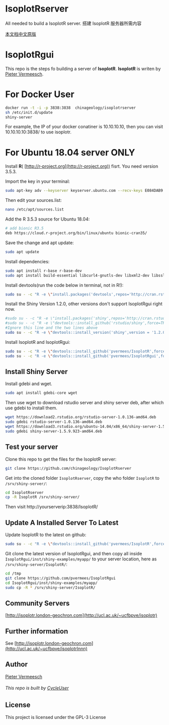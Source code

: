 # IsoplotRserver

All needed to build a IsoplotR server. 搭建 IsoplotR 服务器所需内容

[本文档中文原版](https://github.com/chinageology/IsoplotRserver/blob/master/README_CN.md)

# IsoplotRgui

This repo is the steps fo building a server of **IsoplotR**. **IsoplotR** is writen by [Pieter Vermeesch](http://ucl.ac.uk/~ucfbpve).

# For Docker User

```Bash
docker run -t -i -p 3838:3838  chinageology/isoplotrserver
sh /etc/init.d/update
shiny-server
```

For example, the IP of your docker conatiner is 10.10.10.10, then you can visit 10.10.10.10:3838/ to use isoplotr.

# For Ubuntu 18.04 server ONLY

Install **R**(
[http://r-project.org](http://r-project.org)) fisrt.
You need version 3.5.3.

Import the key in your terminal:

```Bash
sudo apt-key adv --keyserver keyserver.ubuntu.com --recv-keys E084DAB9
```

Then edit your sources.list:

```Bash
nano /etc/apt/sources.list
```

Add the R 3.5.3 source for Ubuntu 18.04:

```Bash
# add bionic R3.5
deb https://cloud.r-project.org/bin/linux/ubuntu bionic-cran35/
```

Save the change and apt update:

```Bash
sudo apt update
```

Install dependencies:

```Bash
sudo apt install r-base r-base-dev
sudo apt install build-essential libcurl4-gnutls-dev libxml2-dev libssl-dev gdebi git
```

Install devtools(run the code below in terminal, not in R!):

```Bash
sudo su - -c "R -e \"install.packages('devtools',repos='http://cran.rstudio.com/')\""
```

Install the Shiny Version 1.2.0, other versions don't support IsoplotRgui right now.

```Bash
#sudo su - -c "R -e \"install.packages('shiny',repos='http://cran.rstudio.com/')\""
#sudo su - -c "R -e \"devtools::install_github('rstudio/shiny',force=TRUE)\""
#Ignore this line and the two lines above
sudo su - -c "R -e \"devtools::install_version('shiny',version = '1.2.0', repos = 'http://cran.rstudio.com/')\""
```

Install IsoplotR and IsoplotRgui:

```Bash
sudo su - -c "R -e \"devtools::install_github('pvermees/IsoplotR',force=TRUE)\""
sudo su - -c "R -e \"devtools::install_github('pvermees/IsoplotRgui',force=TRUE)\""
```

## Install Shiny Server

Install gdebi and wget.

```Bash
sudo apt install gdebi-core wget
```

Then use wget to download rstudio server and shiny server deb, after which use gdebi to install them.

```Bash
wget https://download2.rstudio.org/rstudio-server-1.0.136-amd64.deb
sudo gdebi rstudio-server-1.0.136-amd64.deb
wget https://download3.rstudio.org/ubuntu-14.04/x86_64/shiny-server-1.5.9.923-amd64.deb
sudo gdebi shiny-server-1.5.9.923-amd64.deb
```

## Test your server

Clone this repo to get the files for the IsoplotR server:

```Bash
git clone https://github.com/chinageology/IsoplotRserver
```

Get into the cloned folder `IsoplotRserver`, copy the who folder `IsoplotR` to `/srv/shiny-server/`:

```Bash
cd IsoplotRserver
cp -R IsoplotR /srv/shiny-server/
```

Then visit http://yourserverip:3838/IsoplotR/

## Update A Installed Server To Latest

Update IsoplotR to the latest on github:

```Bash
sudo su - -c "R -e \"devtools::install_github('pvermees/IsoplotR',force=TRUE)\""
```

Git clone the latest version of IsoplotRgui, and then copy all inside `IsoplotRgui/inst/shiny-examples/myapp/` to your server location, here as `/srv/shiny-server/IsoplotR/`:

```Bash
cd /tmp
git clone https://github.com/pvermees/IsoplotRgui
cd IsoplotRgui/inst/shiny-examples/myapp/
sudo cp -R * /srv/shiny-server/IsoplotR/
```

## Community Servers

[http://isoplotr.london-geochron.com](http://ucl.ac.uk/~ucfbpve/isoplotr)

## Further information

See [http://isoplotr.london-geochron.com](http://ucl.ac.uk/~ucfbpve/isoplotrlnnn)

## Author

[Pieter Vermeesch](http://ucl.ac.uk/~ucfbpve)

###### This repo is built by [CycleUser](https://www.zhihu.com/people/cycleuser/columns)

## License

This project is licensed under the GPL-3 License
